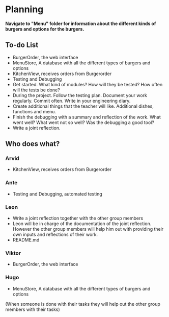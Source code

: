 # Planning 

**Navigate to "Menu" folder for information about the different kinds of burgers and options for the burgers.**

## To-do List
- BurgerOrder, the web interface
- MenuStore, A database with all the different types of burgers and options
- KitchenView, receives orders from Burgerorder 
- Testing and Debugging
- Get started. What kind of modules? How will they be tested? How often will the tests be done?
- During the project. Follow the testing plan. Document your work regularly. Commit often. Write in your engineering diary.   
- Create additional things that the teacher will like. Additional dishes, functions and menu.
- Finish the debugging with a summary and reflection of the work. What went well? What went not so well? Was the debugging a good tool?
- Write a joint reflection.



## Who does what?

### Arvid
- KitchenView, receives orders from Burgerorder 

### Ante
- Testing and Debugging, automated testing 

### Leon
- Write a joint reflection together with the other group members
- Leon will be in charge of the documentation of the joint reflection. However the other group members will help him out with providing their own inputs and reflections of their work.
- README.md

### Viktor
- BurgerOrder, the web interface

### Hugo
- MenuStore, A database with all the different types of burgers and options

(When someone is done with their tasks they will help out the other group members with their tasks) 
